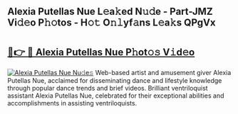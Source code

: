 ## Alexia Putellas Nue L𝚎a𝚔ed N𝚞𝚍e - Part-JMZ Vi𝚍𝚎o P𝚑𝚘tos - H𝚘𝚝 O𝚗𝚕yf𝚊ns L𝚎a𝚔s QPgVx

# <h2><a href="http://kf1h5go.oniu.top/?m=Alexia+Putellas+Nue">🔗👉 🔴 Alexia Putellas Nue P𝚑ot𝚘𝚜 V𝚒d𝚎o</a></h2>

[![Alexia Putellas Nue Nu𝚍e𝚜](https://i.imgur.com/0qMVB7G.gif)](http://kf1h5go.oniu.top/?m=Alexia+Putellas+Nue)
Web-based artist and amusement giver Alexia Putellas Nue, acclaimed for disseminating dance and lifestyle knowledge through popular dance trends and brief videos. Brilliant ventriloquist assistant Alexia Putellas Nue, celebrated for their exceptional abilities and accomplishments in assisting ventriloquists.  
